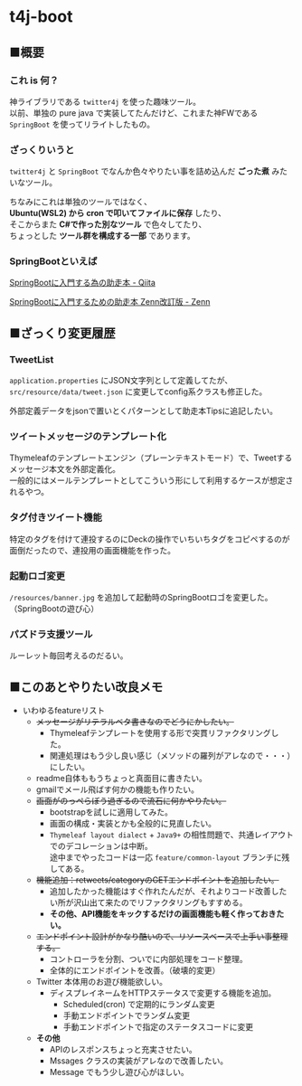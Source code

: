 # t4j-boot

## ■概要

### これ is 何？

神ライブラリである `twitter4j` を使った趣味ツール。  
以前、単独の pure java で実装してたんだけど、これまた神FWである `SpringBoot` を使ってリライトしたもの。

### ざっくりいうと

`twitter4j` と `SpringBoot` でなんか色々やりたい事を詰め込んだ **ごった煮** みたいなツール。

ちなみにこれは単独のツールではなく、  
**Ubuntu(WSL2) から cron で叩いてファイルに保存** したり、  
そこからまた **C#で作った別なツール** で色々してたり、  
ちょっとした **ツール群を構成する一部** であります。

### SpringBootといえば

[SpringBootに入門する為の助走本 - Qiita](https://qiita.com/sugaryo/items/5695bfcc21365f429767)

[SpringBootに入門するための助走本 Zenn改訂版 - Zenn](https://zenn.dev/sugaryo/books/spring-boot-run-up)

## ■ざっくり変更履歴

### TweetList

`application.properties` にJSON文字列として定義してたが、  
`src/resource/data/tweet.json` に変更してconfig系クラスも修正した。

外部定義データをjsonで置いとくパターンとして助走本Tipsに追記したい。

### ツイートメッセージのテンプレート化

Thymeleafのテンプレートエンジン（プレーンテキストモード）で、Tweetするメッセージ本文を外部定義化。  
一般的にはメールテンプレートとしてこういう形にして利用するケースが想定されるやつ。

### タグ付きツイート機能

特定のタグを付けて連投するのにDeckの操作でいちいちタグをコピペするのが面倒だったので、連投用の画面機能を作った。

### 起動ロゴ変更

`/resources/banner.jpg` を追加して起動時のSpringBootロゴを変更した。（SpringBootの遊び心）

### パズドラ支援ツール

ルーレット毎回考えるのだるい。

## ■このあとやりたい改良メモ

- いわゆるfeatureリスト
  - ~~メッセージがリテラルベタ書きなのでどうにかしたい。~~
    - Thymeleafテンプレートを使用する形で突貫リファクタリングした。
    - 関連処理はもう少し良い感じ（メソッドの羅列がアレなので・・・）にしたい。
  - readme自体ももうちょっと真面目に書きたい。
  - gmailでメール飛ばす何かの機能も作りたい。
  - ~~画面がのっぺらぼう過ぎるので流石に何かやりたい。~~
    - bootstrapを試しに適用してみた。
    - 画面の構成・実装とかも全般的に見直したい。
    - `Thymeleaf layout dialect` + `Java9+` の相性問題で、共通レイアウトでのデコレーションは中断。  
        途中までやったコードは一応 `feature/common-layout` ブランチに残してある。
  - ~~機能追加：retweets/categoryのGETエンドポイントを追加したい。~~
    - 追加したかった機能はすぐ作れたんだが、それよりコード改善したい所が沢山出て来たのでリファクタリングもすすめる。
    - **その他、API機能をキックするだけの画面機能も軽く作っておきたい。**
  - ~~エンドポイント設計がかなり酷いので、リソースベースで上手い事整理する。~~
    - コントローラを分割、ついでに内部処理をコード整理。
    - 全体的にエンドポイントを改善。（破壊的変更）
  - Twitter 本体用のお遊び機能欲しい。
    - ディスプレイネームをHTTPステータスで変更する機能を追加。
      - Scheduled(cron) で定期的にランダム変更
      - 手動エンドポイントでランダム変更
      - 手動エンドポイントで指定のステータスコードに変更
  - **その他**
    - APIのレスポンスちょっと充実させたい。
    - Mssages クラスの実装がアレなので改善したい。
    - Message でもう少し遊び心がほしい。
